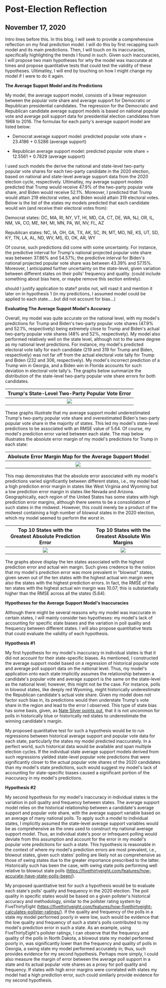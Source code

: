 # Post-Election Reflection 
## November 17, 2020

Intro lines before this. 
In this blog, I will seek to provide a comprehensive reflection on my final prediction model. I will do this by first recapping such model and its main predictions. Then, I will touch on its inaccuracies, specifically highlighting the trends I found in such. Given such inaccuracies, I will propose two main hypotheses for why the model was inaccurate at times and propose quantitative tests that could test the validity of these hypotheses. Ultimatley, I will end by touching on how I might change my model if I were to do it again. 

**The Average Suppot Model and its Predictions**

My model, the average support model, consists of a linear regression between the popular vote share and average support for Democratic or Republican presidential candidates. The regression for the Democratic and Republican candidate average support models is based on national popular vote and average poll support data for presidential election candidates from 1968 to 2016. The formulas for each party's average support model are listed below:

* Democrat average support model: predicted popular vote share = 23.4186 + 0.5286 (average support)

* Republican average support model: predicted popular vote share = 12.5561 + 0.7829 (average support)

I used such models the derive the national and state-level two-party popular vote shares for each two-party candidate in the 2020 election, based on national and state-level average support data from the 2020 election cycle, respectively. Ultimatley, my average support models predicted that Trump would receive 47.9% of the two-party popular vote share, and Biden would receive 52.1%. Moreover, I predicted that Trump would attain 219 electoral votes, and Biden would attain 319 electoral votes. Below is the list of the states my models predicted that each candidate would win (and receive their electoral votes from):

Democrat states: DC, MA, RI, NY, VT, HI, MD, CA, CT, DE, WA, NJ, OR, IL, NM, VA, CO, ME, NH, MI, MN, PA, WI, NV, FL, AZ

Republican states: NC, IA, OH, GA, TX, AK, SC, IN, MT, MO, NE, KS, UT, SD, KY, TN, LA, AL, ND, WV, MS, ID, OK, AR, WY

Of course, such predictions did come with some uncertainty. For instance, the predictive interval for Trump's national projected popular vote share was between 37.86% and 54.57%; the predictive interval for Biden's national projected popular vote share was between 43.39% and 57.15%. Moreover, I anticipated further uncertainty on the state-level, given variation between different states on their polls' frequency and quality. 
(could include something about bias here, or maybe remove this section entirely).

should I justify application to state? probs not, will roast it and mention it later on in hypothesis 1 (in my predictions, I assumed model could be applied to each state.....but did not account for bias...)

**Evaluating The Average Suppot Model's Accuracy**

Overall, my model was quite accurate on the national level, with my model's predictions for Trump and Biden's two-party popular vote shares (47.9% and 52.1%, respectively) being extremely close to Trump and Biden's actual two-party popular vote shares (48% and 52%, respectively). My model also performed relatively well on the state level, although not to the same degree as my national level predictions. For instance, my model's predicted electoral vote tally for each candidate (219 and 319 for Trump and Biden, respectively) was not far off from the actual electoral vote tally for Trump and Biden (232 and 306, respectively). My model's incorrect prediction of a Trump win in Georgia, and a Biden win in Florida accounts for such deviation in electoral vote tally's. The graphs below summarize the distribution of the state-level two-party popular vote share errors for both candidates. 

| Trump's State-Level Two-Party Popular Vote Error |
|:-:|
|![](Reflection4.png)|

These graphs illustrate that my average support model underestimated Trump's two-party popular vote share and overestimated Biden's two-party popular vote share in the majority of states. This led my model's state-level predictions to be associated with an RMSE value of 5.64. Of course, my model's prediction error varied between each state. The map below illustrates the absolute error margin of my model's predictions for Trump in each state:

| Abolsute Error Margin Map for the Average Support Model |
|:-:|
|![](Reflection1.png)|

This map demonstrates that the absolute error associated with my model's predictions varied significantly between different states, i.e., my model had a high prediction error margin in states like West Virginia and Wyoming but a low prediction error margin in states like Nevada and Arizona. Geographically, each region of the United States has some states with high prediction error margins, although there seems to be a consolidation of such states in the midwest. However, this could merely be a product of the midwest containing a high number of blowout states in the 2020 election, which my model seemed to perform the worst in. 

Top 10 States with the Greatest Absolute Prediction Error   |  Top 10 States with the Greatest Absolute Win Margins
:-------------------------:|:-------------------------:
![](Reflection_2.png)|![](Reflection3.png)

The graphs above display the ten states associated with the highest prediction error and actual win margin. Such gives credence to the notion that my model's prediction error was more prevalent in "blowout" states, given seven out of the ten states with the highest actual win margin were also the states with the highest prediction errors. In fact, the RMSE of the ten states with the highest actual win margin was 10.07; this is substantially higher than the RMSE across all the states (5.64). 

**Hypotheses for the Average Support Model's Inaccuracies**

Although there might be several reasons why my model was inaccurate in certain states, I will mainly consider two hypotheses: my model's lack of accounting for specific state biases and the variation in poll quality and frequency between different states. I will also propose quantitative tests that could evaluate the validity of each hypothesis. 

**Hypothesis #1**

My first hypothesis for my model's inaccuracy in individual states is that it did not account for their state-specific biases. As mentioned, I constructed the average support model based on a regression of historical popular vote and average poll support data on the national level. Thus, my model's application onto each state implicitly assumes the relationship between a candidate's popular vote and average support is the same on the state-level as the national level; however, this might not be the case. For instance, polls in blowout states, like deeply red Wyoming, might historically underestimate the Republican candidate's actual vote share. Given my model does not factor such bias in, its predictions would then understate Trump's vote share in the region and lead to the error I observed. This type of state bias has some basis, given, as [Nate Silver points out](https://fivethirtyeight.com/features/what-state-polls-can-tell-us-about-the-national-race/), that it is not uncommon for polls in historically blue or historically red states to underestimate the winning candidate's margin. 

My proposed quantitative test for such a hypothesis would be to run regressions between historical average support and popular vote data for each state, particularly the states my model predicted inaccurately. In a perfect world, such historical data would be available and span multiple election cycles. If the individual state average support models derived from such regressions yielded state-level popular vote predictions that were significantly closer to the actual popular vote shares of the 2020 candidates than my model's state predictions, such would suggest my model's lack of accounting for state-specific biases caused a significant portion of the inaccuracy in my model's predictions. 

**Hypothesis #2**

My second hypothesis for my model's inaccuracy in individual states is the variation in poll quality and frequency between states. The average support model relies on the historical relationship between a candidate's average support and popular vote share, with the average support variable based on an average of many national polls. To apply such a model to individual states, I implicitly assumed the state-level average support variables would be as comprehensive as the ones used to construct my national average support model. Thus, an individual state's poor or infrequent polling would deviate from this assumption and account for the error in my model's popular vote predictions for such a state. This hypothesis is reasonable in the context of where my model's prediction errors are most prevalent, i.e., blowout states, given such states' polling are likely not as comprehensive as those of swing states due to the greater importance prescribed to the latter. Historically such has been the case, with swing state polls performing well relative to blowout state polls (https://fivethirtyeight.com/features/how-accurate-have-state-polls-been/). 

My proposed quantitative test for such a hypothesis would be to evaluate each state's polls' quality and frequency in the 2020 election. The poll quality in specific states would be based on a given pollster's historical accuracy and methodology, similar to the pollster rating system by FiveThirtyEight (https://fivethirtyeight.com/features/how-fivethirtyeight-calculates-pollster-ratings/). If the quality and frequency of the polls in a state my model performed poorly in were low, such would be evidence that the low quality and frequency of such a state's polls contributed to my model's prediction error in such a state. As an example, using FiveThirtyEight's pollster ratings, I can observe that the frequency and quality of the polls in North Dakota, a blowout state my model performed poorly in, was significantly lower than the frequency and quality of polls in Georgia, a swing state my model performed accurately in; thus, such provides evidence for my second hypothesis. Perhaps more simply, I could also measure the margin of error between the average poll support in a state and its actual popular vote shares as a proxy for poll quality and frequency. If states with high error margins were correlated with states my model had a high prediction error, such could similarly provide evidence for my second hypothesis. 























